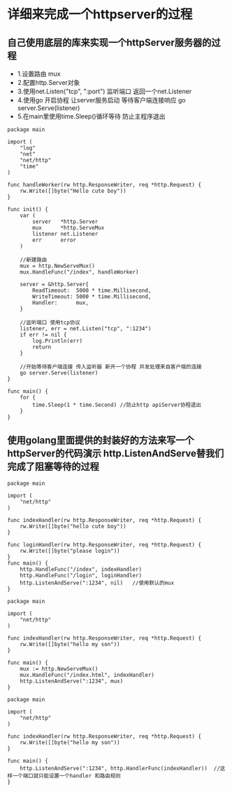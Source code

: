 # 详细来完成一个httpserver的过程


## 自己使用底层的库来实现一个httpServer服务器的过程
* 1.设置路由 mux
* 2.配置http.Server对象
* 3.使用net.Listen("tcp", ":port") 监听端口 返回一个net.Listener
* 4.使用go 开启协程 让server服务启动 等待客户端连接响应 go server.Serve(listener)
* 5.在main里使用time.Sleep()循环等待 防止主程序退出

```golang
package main

import (
	"log"
	"net"
	"net/http"
	"time"
)

func handleWorker(rw http.ResponseWriter, req *http.Request) {
	rw.Write([]byte("Hello cute boy"))
}

func init() {
	var (
		server   *http.Server
		mux      *http.ServeMux
		listener net.Listener
		err      error
	)

	//新建路由
	mux = http.NewServeMux()
	mux.HandleFunc("/index", handleWorker)

	server = &http.Server{
		ReadTimeout:  5000 * time.Millisecond,
		WriteTimeout: 5000 * time.Millisecond,
		Handler:      mux,
	}

	//监听端口 使用tcp协议
	listener, err = net.Listen("tcp", ":1234")
	if err != nil {
		log.Println(err)
		return
	}

	//开始等待客户端连接 传入监听器 新开一个协程 并发处理来自客户端的连接
	go server.Serve(listener)
}

func main() {
	for {
		time.Sleep(1 * time.Second) //防止http apiServer协程退出
	}
}
```

## 使用golang里面提供的封装好的方法来写一个httpServer的代码演示 http.ListenAndServe替我们完成了阻塞等待的过程
```golang
package main

import (
	"net/http"
)

func indexHandler(rw http.ResponseWriter, req *http.Request) {
	rw.Write([]byte("hello cute boy"))
}

func loginHandler(rw http.ResponseWriter, req *http.Request) {
	rw.Write([]byte("please login"))
}
func main() {
	http.HandleFunc("/index", indexHandler)
	http.HandleFunc("/login", loginHandler)
	http.ListenAndServe(":1234", nil)   //使用默认的mux 
}
```

```golang
package main 

import (
	"net/http"
)

func indexHandler(rw http.ResponseWriter, req *http.Request) {
	rw.Write([]byte("hello my son"))
}

func main() {
	mux := http.NewServeMux()
	mux.HandleFunc("/index.html", indexHandler)
	http.ListenAndServe(":1234", mux)
}
```

```golang
package main 

import (
	"net/http"
)

func indexHandler(rw http.ResponseWriter, req *http.Request) {
	rw.Write([]byte("hello my son"))
}

func main() {
	http.ListenAndServe(":1234", http.HandlerFunc(indexHandler))  //这样一个端口就只能设置一个handler 和路由规则
}
```